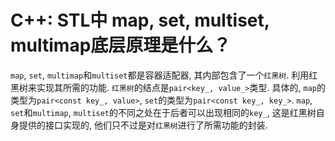 # C++: STL中 map, set, multiset, multimap底层原理是什么？

`map`, `set`, `multimap`和`multiset`都是容器适配器, 其内部包含了一个`红黑树`. 利用红黑树来实现其所需的功能. `红黑树`的结点是`pair<key_, value_>`类型. 具体的, `map`的类型为`pair<const key_, value>`, `set`的类型为`pair<const key_, key_>`. `map`, `set`和`multimap`, `multiset`的不同之处在于后者可以出现相同的`key_`, 这是红黑树自身提供的接口实现的, 他们只不过是对`红黑树`进行了所需功能的封装.